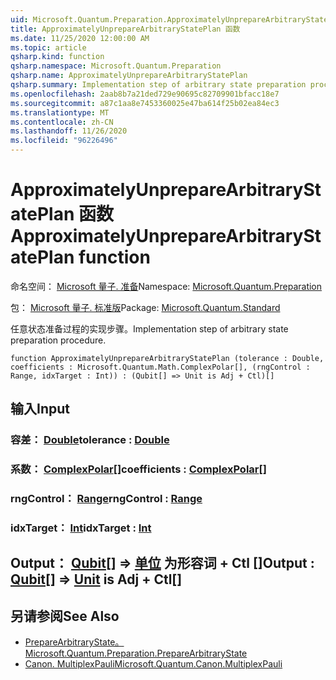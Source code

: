 ```yaml
---
uid: Microsoft.Quantum.Preparation.ApproximatelyUnprepareArbitraryStatePlan
title: ApproximatelyUnprepareArbitraryStatePlan 函数
ms.date: 11/25/2020 12:00:00 AM
ms.topic: article
qsharp.kind: function
qsharp.namespace: Microsoft.Quantum.Preparation
qsharp.name: ApproximatelyUnprepareArbitraryStatePlan
qsharp.summary: Implementation step of arbitrary state preparation procedure.
ms.openlocfilehash: 2aab8b7a21ded729e90695c82709901bfacc18e7
ms.sourcegitcommit: a87c1aa8e7453360025e47ba614f25b02ea84ec3
ms.translationtype: MT
ms.contentlocale: zh-CN
ms.lasthandoff: 11/26/2020
ms.locfileid: "96226496"
---
```

# <a name="approximatelyunpreparearbitrarystateplan-function"></a><span data-ttu-id="7e9a0-102">ApproximatelyUnprepareArbitraryStatePlan 函数</span><span class="sxs-lookup"><span data-stu-id="7e9a0-102">ApproximatelyUnprepareArbitraryStatePlan function</span></span>

<span data-ttu-id="7e9a0-103">命名空间： [Microsoft 量子. 准备](xref:Microsoft.Quantum.Preparation)</span><span class="sxs-lookup"><span data-stu-id="7e9a0-103">Namespace: [Microsoft.Quantum.Preparation](xref:Microsoft.Quantum.Preparation)</span></span>

<span data-ttu-id="7e9a0-104">包： [Microsoft 量子. 标准版](https://nuget.org/packages/Microsoft.Quantum.Standard)</span><span class="sxs-lookup"><span data-stu-id="7e9a0-104">Package: [Microsoft.Quantum.Standard](https://nuget.org/packages/Microsoft.Quantum.Standard)</span></span>


<span data-ttu-id="7e9a0-105">任意状态准备过程的实现步骤。</span><span class="sxs-lookup"><span data-stu-id="7e9a0-105">Implementation step of arbitrary state preparation procedure.</span></span>

```qsharp
function ApproximatelyUnprepareArbitraryStatePlan (tolerance : Double, coefficients : Microsoft.Quantum.Math.ComplexPolar[], (rngControl : Range, idxTarget : Int)) : (Qubit[] => Unit is Adj + Ctl)[]
```


## <a name="input"></a><span data-ttu-id="7e9a0-106">输入</span><span class="sxs-lookup"><span data-stu-id="7e9a0-106">Input</span></span>

### <a name="tolerance--double"></a><span data-ttu-id="7e9a0-107">容差： [Double](xref:microsoft.quantum.lang-ref.double)</span><span class="sxs-lookup"><span data-stu-id="7e9a0-107">tolerance : [Double](xref:microsoft.quantum.lang-ref.double)</span></span>




### <a name="coefficients--complexpolar"></a><span data-ttu-id="7e9a0-108">系数： [ComplexPolar](xref:Microsoft.Quantum.Math.ComplexPolar)[]</span><span class="sxs-lookup"><span data-stu-id="7e9a0-108">coefficients : [ComplexPolar](xref:Microsoft.Quantum.Math.ComplexPolar)[]</span></span>




### <a name="rngcontrol--range"></a><span data-ttu-id="7e9a0-109">rngControl： [Range](xref:microsoft.quantum.lang-ref.range)</span><span class="sxs-lookup"><span data-stu-id="7e9a0-109">rngControl : [Range](xref:microsoft.quantum.lang-ref.range)</span></span>




### <a name="idxtarget--int"></a><span data-ttu-id="7e9a0-110">idxTarget： [Int](xref:microsoft.quantum.lang-ref.int)</span><span class="sxs-lookup"><span data-stu-id="7e9a0-110">idxTarget : [Int](xref:microsoft.quantum.lang-ref.int)</span></span>





## <a name="output--qubit--unit--is-adj--ctl"></a><span data-ttu-id="7e9a0-111">Output： [Qubit](xref:microsoft.quantum.lang-ref.qubit)[] => [单位](xref:microsoft.quantum.lang-ref.unit)  为形容词 + Ctl []</span><span class="sxs-lookup"><span data-stu-id="7e9a0-111">Output : [Qubit](xref:microsoft.quantum.lang-ref.qubit)[] => [Unit](xref:microsoft.quantum.lang-ref.unit)  is Adj + Ctl[]</span></span>



## <a name="see-also"></a><span data-ttu-id="7e9a0-112">另请参阅</span><span class="sxs-lookup"><span data-stu-id="7e9a0-112">See Also</span></span>

- [<span data-ttu-id="7e9a0-113">PrepareArbitraryState。</span><span class="sxs-lookup"><span data-stu-id="7e9a0-113">Microsoft.Quantum.Preparation.PrepareArbitraryState</span></span>](xref:Microsoft.Quantum.Preparation.PrepareArbitraryState)
- [<span data-ttu-id="7e9a0-114">Canon. MultiplexPauli</span><span class="sxs-lookup"><span data-stu-id="7e9a0-114">Microsoft.Quantum.Canon.MultiplexPauli</span></span>](xref:Microsoft.Quantum.Canon.MultiplexPauli)